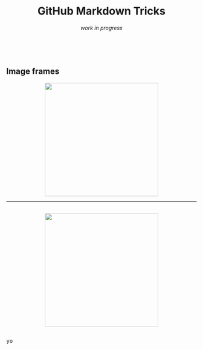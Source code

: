
<h1 align="center">
GitHub Markdown Tricks
</h1>

<div align="center">
  <em>work in progress</em>
</div>

<br><br><br>

## Image frames

<pre align="center">
<img height="300" alt src="https://i.imgur.com/S7BuiDA.png" />
</pre>

<hr>

<div align="center"><pre>
<kbd>
<img height="300" alt src="https://i.imgur.com/S7BuiDA.png" />
</kbd>
</pre></div>

<kbd>yo</kbd>
